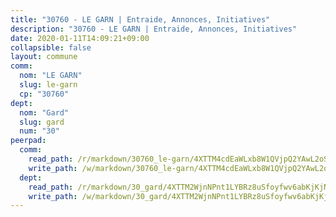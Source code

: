 ```yaml
---
title: "30760 - LE GARN | Entraide, Annonces, Initiatives"
description: "30760 - LE GARN | Entraide, Annonces, Initiatives"
date: 2020-01-11T14:09:21+09:00
collapsible: false
layout: commune
comm:
  nom: "LE GARN"
  slug: le-garn
  cp: "30760"
dept:
  nom: "Gard"
  slug: gard
  num: "30"
peerpad:
  comm:
    read_path: /r/markdown/30760_le-garn/4XTTM4cdEaWLxb8W1QVjpQ2YAwL2oSur5nU2YtS27gzEXxkAE
    write_path: /w/markdown/30760_le-garn/4XTTM4cdEaWLxb8W1QVjpQ2YAwL2oSur5nU2YtS27gzEXxkAE-K3TgTcj7MpnTMy7pyKLrtm59MxxZKHPtL7SHAWds7fhatzj59eAGZFoUEvjSAsy9o2e6CyXae3ii54rE9yWVqo9pnNFYpseP3KfrzrY6zZAk3xxKYJG2wVqeCN9WavFTezgDDtRY
  dept:
    read_path: /r/markdown/30_gard/4XTTM2WjnNPnt1LYBRz8uSfoyfwv6abKjKjNdBGxuvymmgvkj
    write_path: /w/markdown/30_gard/4XTTM2WjnNPnt1LYBRz8uSfoyfwv6abKjKjNdBGxuvymmgvkj-K3TgUpCvFefN2LRJ7huXqVovWWqmjJgEMWkVs9s4fhfrGjyZZK9z4gxyddycCKs6S9BWFUcJqqZYCKuxj79SWNiGiob7Xchr25rMmkVQhAFrAwBxAqY3T99GTsQfKxLrXrnx3pGK
---
```


